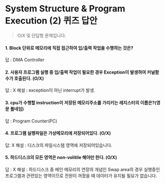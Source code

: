 # System Structure & Program Execution (2) 퀴즈 답안
> O/X 및 단답형 문제입니다.

#### 1. Block 단위로 메모리에 직접 접근하여 입/출력 작업을 수행하는 것은?
답 : DMA Controller

#### 2. 사용자 프로그램 실행 중 입/출력 작업이 필요한 경우 Exception이 발생하여 커널함수가 호출된다. (O/X)
답 : X
해설 : exception이 아닌 interrupt가 발생.

#### 3. cpu가 수행할 instruction이 저장된 메모리주소를 가리키는 레지스터의 이름은?(영문 풀네임)
답 : Program Counter(PC)

#### 4. 프로그램 실행파일은 가상메모리에 저장되어있다. (O/X)
답:  X
해설 : 디스크의 파일시스템 영역에 저장되어있습니다.

#### 5. 하드디스크의 모든 영역은 non-volitile 해야만 한다. (O/X)
답 : X
해설 : 하드디스크 중 메인 메모리의 연장의 개념인 Swap area의 경우 실행중인 프로그램과 관련있는 영역이므로 전원이 꺼졌을 때 데이터가 유지될 필요가 없습니다. 
